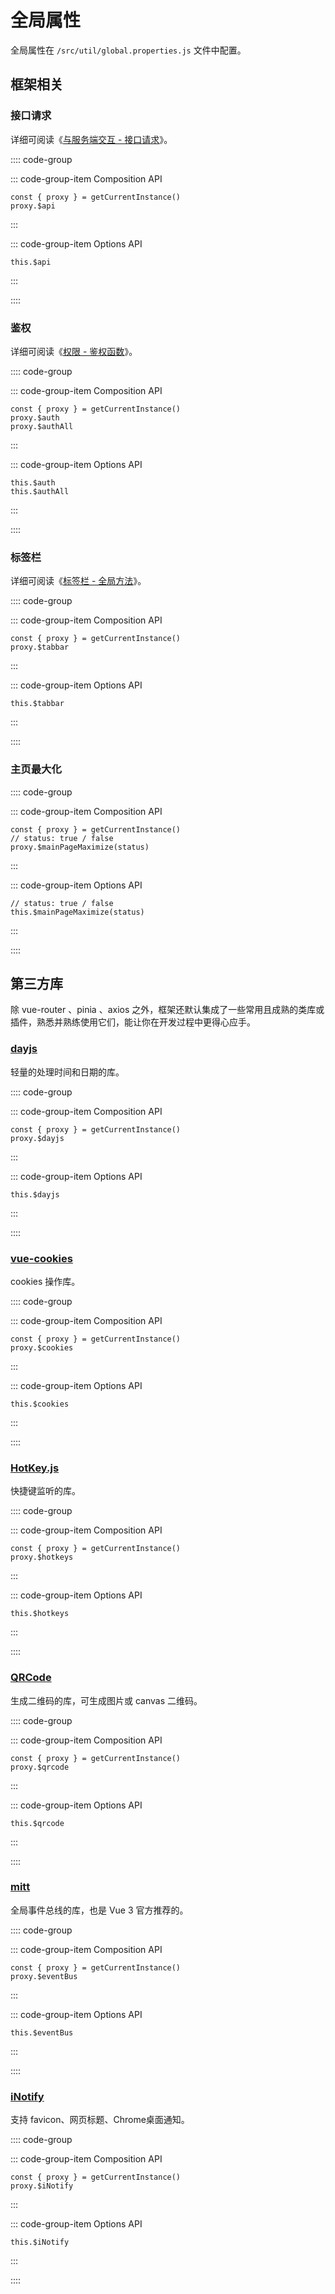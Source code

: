 # 全局属性

全局属性在 `/src/util/global.properties.js` 文件中配置。

## 框架相关

### 接口请求

详细可阅读《[与服务端交互 - 接口请求](axios.md#接口请求)》。

:::: code-group

::: code-group-item Composition API
```js:no-line-numbers
const { proxy } = getCurrentInstance()
proxy.$api
```
:::

::: code-group-item Options API
```js:no-line-numbers
this.$api
```
:::

::::

### 鉴权

详细可阅读《[权限 - 鉴权函数](permission.md#鉴权函数)》。

:::: code-group

::: code-group-item Composition API
```js:no-line-numbers
const { proxy } = getCurrentInstance()
proxy.$auth
proxy.$authAll
```
:::

::: code-group-item Options API
```js:no-line-numbers
this.$auth
this.$authAll
```
:::

::::

### 标签栏 <Badge type="tip" text="专业版" vertical="top" />

详细可阅读《[标签栏 - 全局方法](tabbar.md#全局方法)》。

:::: code-group

::: code-group-item Composition API
```js:no-line-numbers
const { proxy } = getCurrentInstance()
proxy.$tabbar
```
:::

::: code-group-item Options API
```js:no-line-numbers
this.$tabbar
```
:::

::::

### 主页最大化 <Badge type="tip" text="专业版" vertical="top" />

:::: code-group

::: code-group-item Composition API
```js:no-line-numbers
const { proxy } = getCurrentInstance()
// status: true / false
proxy.$mainPageMaximize(status)
```
:::

::: code-group-item Options API
```js:no-line-numbers
// status: true / false
this.$mainPageMaximize(status)
```
:::

::::

## 第三方库

除 vue-router 、pinia 、axios 之外，框架还默认集成了一些常用且成熟的类库或插件，熟悉并熟练使用它们，能让你在开发过程中更得心应手。

### [dayjs](https://day.js.org/zh-CN/)

轻量的处理时间和日期的库。

:::: code-group

::: code-group-item Composition API
```js:no-line-numbers
const { proxy } = getCurrentInstance()
proxy.$dayjs
```
:::

::: code-group-item Options API
```js:no-line-numbers
this.$dayjs
```
:::

::::

### [vue-cookies](https://github.com/cmp-cc/vue-cookies)

cookies 操作库。

:::: code-group

::: code-group-item Composition API
```js:no-line-numbers
const { proxy } = getCurrentInstance()
proxy.$cookies
```
:::

::: code-group-item Options API
```js:no-line-numbers
this.$cookies
```
:::

::::

### [HotKey.js](https://wangchujiang.com/hotkeys/)

快捷键监听的库。

:::: code-group

::: code-group-item Composition API
```js:no-line-numbers
const { proxy } = getCurrentInstance()
proxy.$hotkeys
```
:::

::: code-group-item Options API
```js:no-line-numbers
this.$hotkeys
```
:::

::::

### [QRCode](https://github.com/soldair/node-qrcode) <Badge type="tip" text="专业版" vertical="top" />

生成二维码的库，可生成图片或 canvas 二维码。

:::: code-group

::: code-group-item Composition API
```js:no-line-numbers
const { proxy } = getCurrentInstance()
proxy.$qrcode
```
:::

::: code-group-item Options API
```js:no-line-numbers
this.$qrcode
```
:::

::::

### [mitt](https://github.com/developit/mitt)

全局事件总线的库，也是 Vue 3 官方推荐的。

:::: code-group

::: code-group-item Composition API
```js:no-line-numbers
const { proxy } = getCurrentInstance()
proxy.$eventBus
```
:::

::: code-group-item Options API
```js:no-line-numbers
this.$eventBus
```
:::

::::

### [iNotify](https://github.com/jaywcjlove/iNotify) <Badge type="tip" text="专业版" vertical="top" />

支持 favicon、网页标题、Chrome桌面通知。

:::: code-group

::: code-group-item Composition API
```js:no-line-numbers
const { proxy } = getCurrentInstance()
proxy.$iNotify
```
:::

::: code-group-item Options API
```js:no-line-numbers
this.$iNotify
```
:::

::::